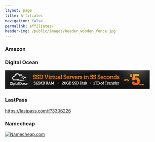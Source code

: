 ```yaml
---
layout: page
title: Affiliates
navigation: false
permalink: affiliates/
header-img: /public/images/header_wooden_fence.jpg
---
```




### Amazon

### Digital Ocean

<a href="https://www.digitalocean.com/?refcode=337d926651f1"><img src="/public/images/affiliates/ssd-virtual-servers-banner-468x60.jpg" alt="Digital Ocean" /></a>

### LastPass

https://lastpass.com/f?3306226

### Namecheap

<!-- BEGIN LINK --><a href="https:&#x2F;&#x2F;www.namecheap.com&#x2F;?aff=63676"><img src="http:&#x2F;&#x2F;files.namecheap.com&#x2F;graphics&#x2F;linkus&#x2F;468x60-4.gif" width="468" height="60" border="0" alt="Namecheap.com"></a><!-- END LINK -->
